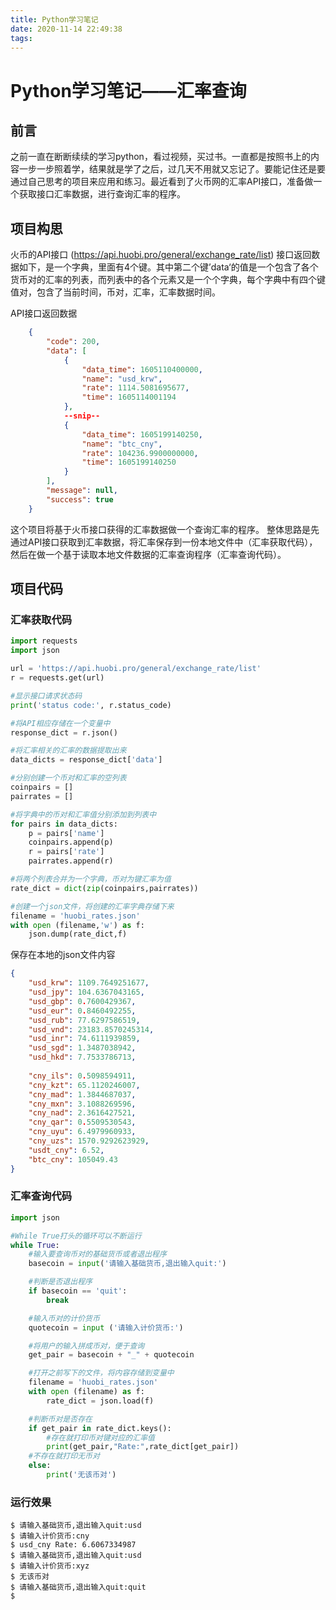 ```yaml
---
title: Python学习笔记
date: 2020-11-14 22:49:38
tags:
---
```

# Python学习笔记——汇率查询
## 前言
之前一直在断断续续的学习python，看过视频，买过书。一直都是按照书上的内容一步一步照着学，结果就是学了之后，过几天不用就又忘记了。要能记住还是要通过自己思考的项目来应用和练习。最近看到了火币网的汇率API接口，准备做一个获取接口汇率数据，进行查询汇率的程序。

## 项目构思
火币的API接口 (https://api.huobi.pro/general/exchange_rate/list) 接口返回数据如下，是一个字典，里面有4个键。其中第二个键’data‘的值是一个包含了各个货币对的汇率的列表，而列表中的各个元素又是一个个字典，每个字典中有四个键值对，包含了当前时间，币对，汇率，汇率数据时间。

API接口返回数据
```json
    {
        "code": 200,
        "data": [
            {
                "data_time": 1605110400000,
                "name": "usd_krw",
                "rate": 1114.5081695677,
                "time": 1605114001194
            },
            --snip--
            {
                "data_time": 1605199140250,
                "name": "btc_cny",
                "rate": 104236.9900000000,
                "time": 1605199140250
            }
        ],
        "message": null,
        "success": true
    }
```
这个项目将基于火币接口获得的汇率数据做一个查询汇率的程序。
整体思路是先通过API接口获取到汇率数据，将汇率保存到一份本地文件中（汇率获取代码），然后在做一个基于读取本地文件数据的汇率查询程序（汇率查询代码）。


## 项目代码

### 汇率获取代码

``` python
import requests
import json

url = 'https://api.huobi.pro/general/exchange_rate/list'
r = requests.get(url)

#显示接口请求状态码
print('status code:', r.status_code)

#将API相应存储在一个变量中
response_dict = r.json()

#将汇率相关的汇率的数据提取出来
data_dicts = response_dict['data']

#分别创建一个币对和汇率的空列表
coinpairs = []
pairrates = []

#将字典中的币对和汇率值分别添加到列表中
for pairs in data_dicts:
    p = pairs['name']
    coinpairs.append(p)
    r = pairs['rate']
    pairrates.append(r)

#将两个列表合并为一个字典，币对为键汇率为值    
rate_dict = dict(zip(coinpairs,pairrates))

#创建一个json文件，将创建的汇率字典存储下来
filename = 'huobi_rates.json'
with open (filename,'w') as f:
    json.dump(rate_dict,f)
```
保存在本地的json文件内容

```json
{
    "usd_krw": 1109.7649251677,
    "usd_jpy": 104.6367043165,
    "usd_gbp": 0.7600429367,
    "usd_eur": 0.8460492255,
    "usd_rub": 77.6297586519,
    "usd_vnd": 23183.8570245314,
    "usd_inr": 74.6111939859,
    "usd_sgd": 1.3487038942,
    "usd_hkd": 7.7533786713,
    
    "cny_ils": 0.5098594911,
    "cny_kzt": 65.1120246007,
    "cny_mad": 1.3844687037,
    "cny_mxn": 3.1088269596,
    "cny_nad": 2.3616427521,
    "cny_qar": 0.5509530543,
    "cny_uyu": 6.4979960933,
    "cny_uzs": 1570.9292623929,
    "usdt_cny": 6.52,
    "btc_cny": 105049.43
}    
```

### 汇率查询代码

```python
import json

#While True打头的循环可以不断运行
while True:
    #输入要查询币对的基础货币或者退出程序
    basecoin = input('请输入基础货币,退出输入quit:')

    #判断是否退出程序
    if basecoin == 'quit':
        break

    #输入币对的计价货币
    quotecoin = input ('请输入计价货币:')

    #将用户的输入拼成币对，便于查询
    get_pair = basecoin + "_" + quotecoin

    #打开之前写下的文件，将内容存储到变量中
    filename = 'huobi_rates.json'
    with open (filename) as f:
        rate_dict = json.load(f)

    #判断币对是否存在
    if get_pair in rate_dict.keys():
        #存在就打印币对键对应的汇率值
        print(get_pair,"Rate:",rate_dict[get_pair])
    #不存在就打印无币对
    else:
        print('无该币对')
```

### 运行效果

```
$ 请输入基础货币,退出输入quit:usd
$ 请输入计价货币:cny
$ usd_cny Rate: 6.6067334987
$ 请输入基础货币,退出输入quit:usd
$ 请输入计价货币:xyz
$ 无该币对
$ 请输入基础货币,退出输入quit:quit
$
```